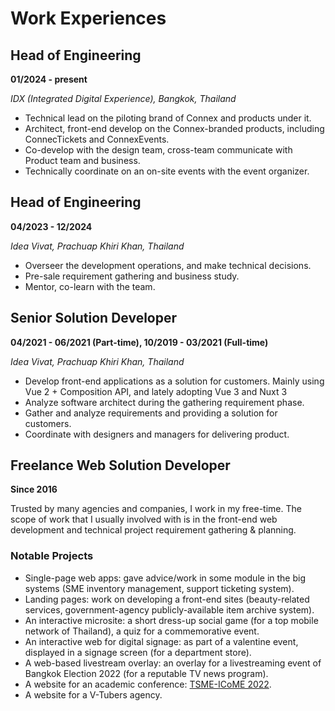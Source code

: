 # Work Experiences

## Head of Engineering

**01/2024 - present**

_IDX (Integrated Digital Experience), Bangkok, Thailand_

- Technical lead on the piloting brand of Connex and products under it.
- Architect, front-end develop on the Connex-branded products, including ConnecTickets and ConnexEvents.
- Co-develop with the design team, cross-team communicate with Product team and business.
- Technically coordinate on an on-site events with the event organizer.

## Head of Engineering

**04/2023 - 12/2024**

_Idea Vivat, Prachuap Khiri Khan, Thailand_

- Overseer the development operations, and make technical decisions.
- Pre-sale requirement gathering and business study.
- Mentor, co-learn with the team.

## Senior Solution Developer

**04/2021 - 06/2021 (Part-time), 10/2019 - 03/2021 (Full-time)**

_Idea Vivat, Prachuap Khiri Khan, Thailand_

- Develop front-end applications as a solution for customers. Mainly using Vue 2 + Composition API, and lately adopting Vue 3 and Nuxt 3
- Analyze software architect during the gathering requirement phase.
- Gather and analyze requirements and providing a solution for customers.
- Coordinate with designers and managers for delivering product.

## Freelance Web Solution Developer

**Since 2016**

Trusted by many agencies and companies, I work in my free-time. The scope of work that I usually involved with is in the front-end web development and technical project requirement gathering & planning.

### Notable Projects

- Single-page web apps: gave advice/work in some module in the big systems (SME inventory management, support ticketing system).
- Landing pages: work on developing a front-end sites (beauty-related services, government-agency publicly-available item archive system).
- An interactive microsite: a short dress-up social game (for a top mobile network of Thailand), a quiz for a commemorative event.
- An interactive web for digital signage: as part of a valentine event, displayed in a signage screen (for a department store).
- A web-based livestream overlay: an overlay for a livestreaming event of Bangkok Election 2022 (for a reputable TV news program).
- A website for an academic conference: [TSME-ICoME 2022](https://icome.tsme.org/icome2022/).
- A website for a V-Tubers agency.